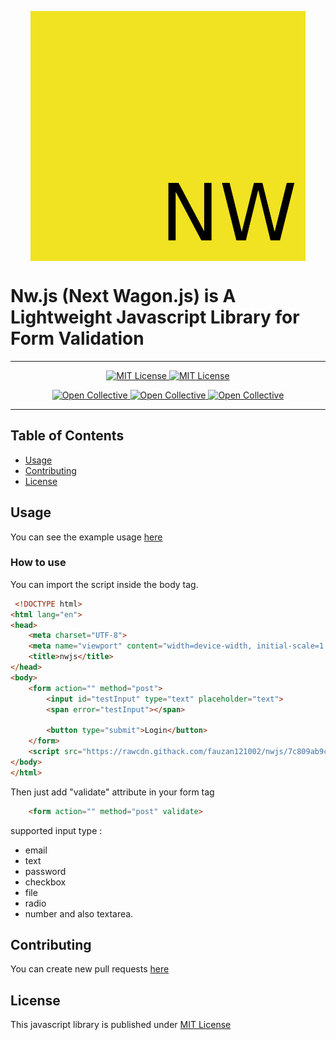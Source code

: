 <p align="center"> 
 <img align="center" src="logo/brand.png">
</p>


 # Nw.js (Next Wagon.js) is A Lightweight Javascript Library for Form Validation

--------------------------------------------

<p align="center">
 <a href="https://github.com/fauzan121002/nwjs/LICENSE">
  <img src="https://img.shields.io/badge/License-MIT-brightgreen.svg?style=flat-square" alt="MIT License">
 </a>

 <a href="https://github.com/fauzan121002/nwjs">
  <img src="https://img.shields.io/github/forks/fauzan121002/nwjs?style=flat-square" alt="MIT License">
 </a>
</p>

<p align="center">
 <a href="https://github.com/fauzan121002/nwjs/issues">
  <img src="https://img.shields.io/github/issues/fauzan121002/nwjs?style=flat-square" alt="Open Collective">
 </a>

 <a href="https://github.com/fauzan121002/nwjs">
  <img src="https://img.shields.io/github/stars/fauzan121002/nwjs?style=flat-square" alt="Open Collective">
 </a>

 <a href="https://github.com/fauzan121002/nwjs">
  <img src="http://hits.dwyl.com/fauzan121002/https://github.com/fauzan121002/nwjs.svg" alt="Open Collective">
 </a>
</p>

--------------------------------------------
## Table of Contents

* [Usage](#usage)
* [Contributing](#contributing)
* [License](#license)

## Usage
You can see the example usage <a href="https://github.com/fauzan121002/nwjs/blob/master/examples/index.html">here</a>

### How to use
You can import the script inside the body tag.
```html
 <!DOCTYPE html>
<html lang="en">
<head>
    <meta charset="UTF-8">
    <meta name="viewport" content="width=device-width, initial-scale=1.0">
    <title>nwjs</title>
</head>
<body>
    <form action="" method="post">
        <input id="testInput" type="text" placeholder="text">
        <span error="testInput"></span>

        <button type="submit">Login</button>
    </form>    
    <script src="https://rawcdn.githack.com/fauzan121002/nwjs/7c809ab9c946df252e9c410ee1018a8c24972076/nw.js"></script>
</body>
</html>
```

Then just add "validate" attribute in your form tag
```html
    <form action="" method="post" validate>
```

supported input type :
 * email
 * text
 * password
 * checkbox
 * file
 * radio
 * number
and also textarea.

## Contributing
You can create new pull requests <a href="https://github.com/fauzan121002/nwjs/pulls">here</a>

## License
This javascript library is published under <a href="https://github.com/fauzan121002/nwjs/blob/master/LICENSE">MIT License</a>
